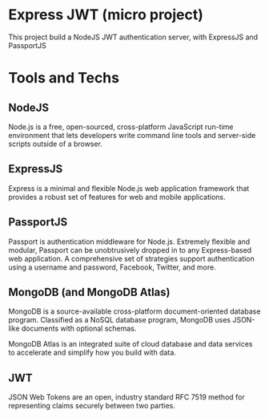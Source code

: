 # Express JWT (micro project)

This project build a NodeJS JWT authentication server, with ExpressJS and PassportJS

# Tools and Techs

## NodeJS

Node.js is a free, open-sourced, cross-platform JavaScript run-time environment that lets developers write command line tools and server-side scripts outside of a browser.

## ExpressJS

Express is a minimal and flexible Node.js web application framework that provides a robust set of features for web and mobile applications.

## PassportJS

Passport is authentication middleware for Node.js. Extremely flexible and modular, Passport can be unobtrusively dropped in to any Express-based web application. A comprehensive set of strategies support authentication using a username and password, Facebook, Twitter, and more.

## MongoDB (and MongoDB Atlas)

MongoDB is a source-available cross-platform document-oriented database program. Classified as a NoSQL database program, MongoDB uses JSON-like documents with optional schemas.

MongoDB Atlas is an integrated suite of cloud database and data services to accelerate and simplify how you build with data.

## JWT

JSON Web Tokens are an open, industry standard RFC 7519 method for representing claims securely between two parties.